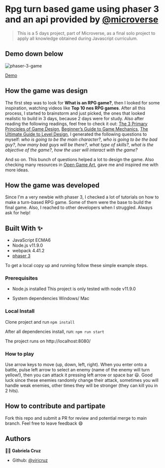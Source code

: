 
# Rpg turn based game using phaser 3 and an api provided by [@microverse](https://github.com/microverseinc/)

> This is a 5 days project, part of Microverse, as a final solo project to apply all knowledge obtained during Javascript curriculum.

## Demo down below
<p><img src="https://lh3.googleusercontent.com/eVq9TGaa1gWz-TTZXeFoJYp-xnDT2_tAhzgxyuMOzDz8CsNlC4YqX2MkQI5lOKHThidDYhKTDExdJhLfP1JxafAShOK2pexky97mDMDe=s1588" alt="phaser-3-game" /></p>

[Demo](https://morning-island-03937.herokuapp.com/)

## How the game was design
The first step was to look for **What is an RPG game?**, then I looked for some inspiration, watching videos like **Top 10 nes RPG games**. After all this process, I started to brainstorm and just picked, the ones that looked realistic to build in 3 days, because 2 days were for study. Also after reading the following readings, feel free to check it out: [The 3 Primary Principles of Game Design](https://www.gamedesigning.org/learn/game-design-principles/), [Beginner’s Guide to Game Mechanics](https://www.gamedesigning.org/learn/basic-game-mechanics/), [The Ultimate Guide to Level Design](https://www.gamedesigning.org/learn/level-design/), I generated the following questions to myself:
_who is going to be the main character?_,
_who is going to be the bad guy?_,
_how many bad guys will be there?_,
_what type of skills?_,
_what is the objective of the game?_,
_how the user will interact with the game?_

And so on. This bunch of questions helped a lot to design the game. Also checking many resources in [Open Game Art](https://opengameart.org/), gave me and inspired me with more ideas.

## How the game was developed
Since I'm a very newbie with phaser 3, I checked a lot of tutorials on how to make a turn-based RPG game. Some of them were the base to build the final game. Also, I reached to other developers when I struggled. Always ask for help!

## Built With ✨
- JavaScript ECMA6
- Node.js v11.9.0
- webpack 4.41.2
- [phaser 3](https://phaser.io/phaser3)

To get a local copy up and running follow these simple example steps.

### Prerequisites
* Node.js installed
This project is only tested with node v11.9.0

* System dependencies
Windows/ Mac


### Local Install
Clone project and run
`npm install`

After all dependencies install, run:
`npm run start`

The project runs on http://localhost:8080/


### How to play
Use arrow keys to move (up, down, left, right). When you enter onto a battle, pulse left arrow to select an enemy (name of the enemy will turn yellow!), then you can attack it pressing left arrow or space bar :smiley:. Good luck since these enemies randomly change their attack, sometimes you will handle weak enemies, other times they will be stronger (they can kill you in 2 hits).

## How to contribute and partipate
Fork this repo and submit a PR for review and potential merge to main branch. Feel free to leave feedback :smile:


## Authors

👨‍💻 **Gabriela Cruz**

- Github: [@viricruz](https://github.com/viricruz)

